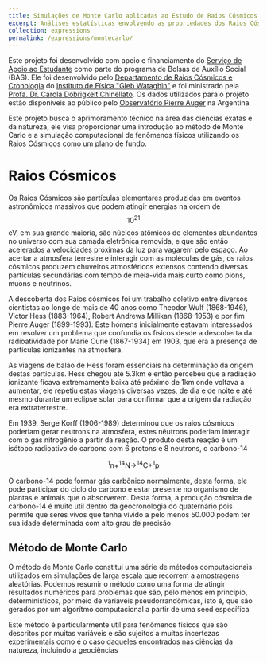 ```yaml
---
title: Simulações de Monte Carlo aplicadas ao Estudo de Raios Cósmicos
excerpt: Análises estatísticas envolvendo as propriedades dos Raios Cósmicos
collection: expressions
permalink: /expressions/montecarlo/ 
---
```


Este projeto foi desenvolvido com apoio e financiamento do [Serviço de Apoio ao Estudante](https://www.sae.unicamp.br/portal/pt/) como parte do programa de Bolsas de Auxílio Social (BAS). Ele foi desenvolvido pelo [Departamento de Raios Cósmicos e Cronologia](https://sites.ifi.unicamp.br/drcc/) do [Instituto de Física "Gleb Wataghin"](https://portal.ifi.unicamp.br) e foi ministrado pela [Profa. Dr. Carola Dobrigkeit Chinellato](http://lattes.cnpq.br/0301569503177054). 
Os dados utilizados para o projeto estão disponiveis ao público pelo [Observatório Pierre Auger](https://www.auger.org) na Argentina

Este projeto busca o aprimoramento técnico na área das ciências exatas e da natureza, ele visa proporcionar uma introdução ao método de Monte Carlo e a simulação computacional de fenômenos físicos utilizando os Raios Cósmicos como um plano de fundo.

# Raios Cósmicos

Os Raios Cósmicos são partículas elementares produzidas em eventos astronômicos massivos que podem atingir energias na ordem de $$10^{21}$$ eV, em sua grande maioria, são núcleos atômicos de elementos abundantes no universo com sua camada eletrônica removida, e que são então acelerados a velocidades próximas da luz para vagarem pelo espaço. Ao acertar a atmosfera terrestre e interagir com as moléculas de gás, os raios cósmicos produzem chuveiros atmosféricos extensos contendo diversas partículas secundárias com tempo de meia-vida mais curto como pions, muons e neutrinos.

A descoberta dos Raios cósmicos foi um trabalho coletivo entre diversos cientistas ao longo de mais de 40 anos como Theodor Wulf (1868-1946), Victor Hess (1883-1964), Robert Andrews Millikan (1868-1953) e por fim Pierre Auger (1899-1993). Este homens inicialmente estavam interessados em resolver um problema que confundia os físicos desde a descoberta da radioatividade por Marie Curie (1867-1934) em 1903, que era a presença de partículas ionizantes na atmosfera.

As viagens de balão de Hess foram essenciais na determinação da origem destas partículas. Hess chegou até 5.3km e então percebeu que a radiação ionizante ficava extremamente baixa até próximo de 1km onde voltava a aumentar, ele repetiu estas viagens diversas vezes, de dia e de noite e até mesmo durante um eclipse solar para confirmar que a origem da radiação era extraterrestre.

Em 1939, Serge Korff (1906-1989) determinou que os raios cósmicos poderiam gerar neutrons na atmosfera, estes nêutrons poderiam interagir com o gás nitrogênio a partir da reação. O produto desta reação é um isótopo radioativo do carbono com 6 protons e 8 neutrons, o carbono-14

 $$_{}^{1}\textrm{n} + _{}^{14}\textrm{N} \rightarrow _{}^{14}\textrm{C} +_{}^{1}\textrm{p}$$
 
O carbono-14 pode formar gás carbônico normalmente, desta forma, ele pode participar do ciclo do carbono e estar presente no organismo de plantas e animais que o absorverem. Desta forma, a produção cósmica de carbono-14 é muito util dentro da geocronologia do quaternário pois permite que seres vivos que tenha vivido a pelo menos 50.000 podem ter sua idade determinada com alto grau de precisão

## Método de Monte Carlo

O método de Monte Carlo constitui uma série de métodos computacionais utilizados em simulações de larga escala que recorrem a amostragens aleatórias. Podemos resumir o método como uma forma de atingir resultados numéricos para problemas que são, pelo menos em princípio, determínisticos, por meio de variáveis pseudorrandômicas, isto é, que são gerados por um algorítmo computacional a partir de uma seed específica

Este método é particularmente util para fenômenos físicos que são descritos por muitas variáveis e são sujeitos a muitas incertezas experimentais como é o caso daqueles encontrados nas ciências da natureza, incluindo a geociências
